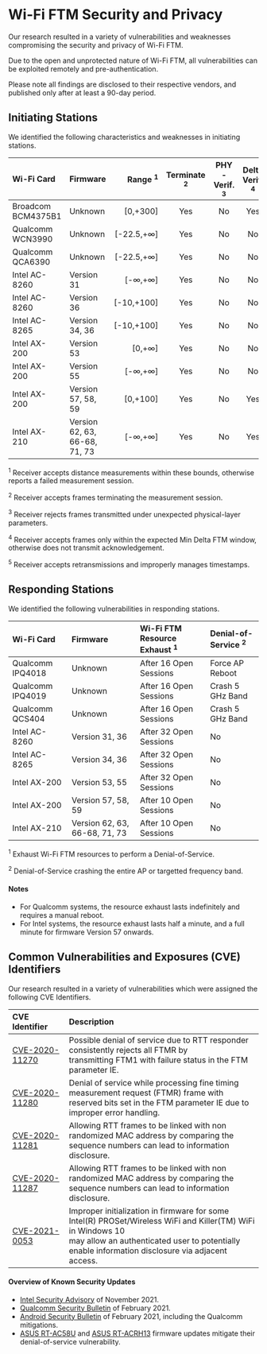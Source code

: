 # Wi-Fi FTM Security and Privacy

Our research resulted in a variety of vulnerabilities and weaknesses compromising the security and privacy of Wi-Fi FTM.

Due to the open and unprotected nature of Wi-Fi FTM, all vulnerabilities can be exploited remotely and pre-authentication.

Please note all findings are disclosed to their respective vendors, and published only after at least a 90-day period.

## Initiating Stations

We identified the following characteristics and weaknesses in initiating stations.

| Wi-Fi Card | Firmware | Range <sup>1 | Terminate <sup>2 | PHY-Verif. <sup>3 | Delta Verif. <sup>4 | Retrans. <sup>5 |
| :--- | :--- | ---: | :---: | :---: | :---: | :---: |
| Broadcom BCM4375B1 | Unknown | [0,+300] | Yes | No | Yes | Unknown |
| Qualcomm WCN3990 | Unknown | [-22.5,+∞] | Yes | No | No | Yes |
| Qualcomm QCA6390 | Unknown | [-22.5,+∞] | Yes | No | No | Yes |
| Intel AC-8260 | Version 31 | [-∞,+∞] | Yes | No | No | Yes |
| Intel AC-8260 | Version 36 | [-10,+100] | Yes | No | No | Unknown |
| Intel AC-8265 | Version 34, 36 | [-10,+100] | Yes | No | No | Unknown |
| Intel AX-200 | Version 53 | [0,+∞] | Yes | No | No | Yes |
| Intel AX-200 | Version 55 | [-∞,+∞] | Yes | No | No | Yes |
| Intel AX-200 | Version 57, 58, 59 | [0,+100] | Yes | No | Yes | Unknown |
| Intel AX-210 | Version 62, 63, 66-68, 71, 73 | [-∞,+∞] | Yes | No | Yes | Yes |

<sup>1</sup> Receiver accepts distance measurements within these bounds, otherwise reports a failed measurement session.

<sup>2</sup> Receiver accepts frames terminating the measurement session.

<sup>3</sup> Receiver rejects frames transmitted under unexpected physical-layer parameters.

<sup>4</sup> Receiver accepts frames only within the expected Min Delta FTM window, otherwise does not transmit acknowledgement.

<sup>5</sup> Receiver accepts retransmissions and improperly manages timestamps.

## Responding Stations

We identified the following vulnerabilities in responding stations.

| Wi-Fi Card | Firmware | Wi-Fi FTM Resource Exhaust <sup>1 | Denial-of-Service <sup>2 |
| :--- | :--- | :--- | :--- |
| Qualcomm IPQ4018 | Unknown | After 16 Open Sessions | Force AP Reboot |
| Qualcomm IPQ4019 | Unknown | After 16 Open Sessions | Crash 5 GHz Band |
| Qualcomm QCS404 | Unknown | After 16 Open Sessions | Crash 5 GHz Band |
| Intel AC-8260 | Version 31, 36 | After 32 Open Sessions | No |
| Intel AC-8265 | Version 34, 36 | After 32 Open Sessions | No |
| Intel AX-200 | Version 53, 55 | After 32 Open Sessions | No |
| Intel AX-200 | Version 57, 58, 59 | After 10 Open Sessions | No |
| Intel AX-210 | Version 62, 63, 66-68, 71, 73 | After 10 Open Sessions | No |

<sup>1</sup> Exhaust Wi-Fi FTM resources to perform a Denial-of-Service.

<sup>2</sup> Denial-of-Service crashing the entire AP or targetted frequency band.

#### Notes

- For Qualcomm systems, the resource exhaust lasts indefinitely and requires a manual reboot.
- For Intel systems, the resource exhaust lasts half a minute, and a full minute for firmware Version 57 onwards.

## Common Vulnerabilities and Exposures (CVE) Identifiers

Our research resulted in a variety of vulnerabilities which were assigned the following CVE Identifiers.

| CVE Identifier | Description |
| :------------- | :---------- |
| [CVE-2020-11270](https://www.qualcomm.com/company/product-security/bulletins/february-2021-bulletin#_cve-2020-11270) | Possible denial of service due to RTT responder consistently rejects all FTMR by<br />transmitting FTM1 with failure status in the FTM parameter IE. |
| [CVE-2020-11280](https://www.qualcomm.com/company/product-security/bulletins/february-2021-bulletin#_cve-2020-11280) | Denial of service while processing fine timing measurement request (FTMR) frame with<br />reserved bits set in the FTM parameter IE due to improper error handling. |
| [CVE-2020-11281](https://www.qualcomm.com/company/product-security/bulletins/february-2021-bulletin#_cve-2020-11281) | Allowing RTT frames to be linked with non randomized MAC address by comparing the<br />sequence numbers can lead to information disclosure. |
| [CVE-2020-11287](https://www.qualcomm.com/company/product-security/bulletins/february-2021-bulletin#_cve-2020-11287) | Allowing RTT frames to be linked with non randomized MAC address by comparing the<br />sequence numbers can lead to information disclosure. |
| [CVE-2021-0053](https://www.intel.com/content/www/us/en/security-center/advisory/intel-sa-00509.html) | Improper initialization in firmware for some Intel(R) PROSet/Wireless WiFi and Killer(TM) WiFi in Windows 10<br />may allow an authenticated user to potentially enable information disclosure via adjacent access. |

#### Overview of Known Security Updates
- [Intel Security Advisory](https://www.intel.com/content/www/us/en/security-center/advisory/intel-sa-00509.html) of November 2021.
- [Qualcomm Security Bulletin](https://www.qualcomm.com/company/product-security/bulletins/february-2021-bulletin) of February 2021.
- [Android Security Bulletin](https://source.android.com/security/bulletin/2021-02-01) of February 2021, including the Qualcomm mitigations.
- [ASUS RT-AC58U](https://www.asus.com/Networking-IoT-Servers/WiFi-Routers/ASUS-WiFi-Routers/RT-AC58U/HelpDesk_BIOS/) and [ASUS RT-ACRH13](https://www.asus.com/us/Networking-IoT-Servers/WiFi-Routers/ASUS-WiFi-Routers/RT-ACRH13/HelpDesk_BIOS/) firmware updates mitigate their denial-of-service vulnerability.
